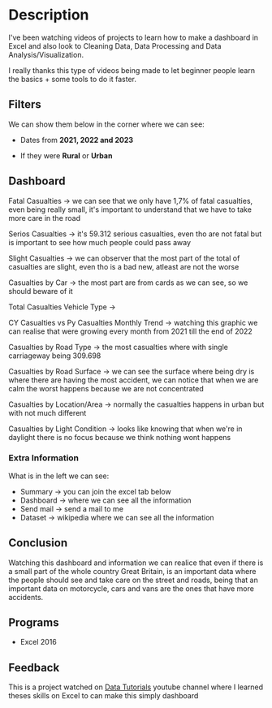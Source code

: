 # Description
I've been watching videos of projects to learn how to make a dashboard in Excel and also look to Cleaning Data, Data Processing and Data Analysis/Visualization.

I really thanks this type of videos being made to let beginner people learn the basics + some tools to do it faster.

## Filters

We can show them below in the corner where we can see:

- Dates from **2021, 2022 and 2023**

- If they were **Rural** or **Urban**

## Dashboard

Fatal Casualties -> we can see that we only have 1,7% of fatal casualties, even being really small, it's important to understand that we have to take more care in the road

Serios Casualties -> it's 59.312 serious casualties, even tho are not fatal but is important to see how much people could pass away

Slight Casualties -> we can observer that the most part of the total of casualties are slight, even tho is a bad new, atleast are not the worse

Casualties by Car -> the most part are from cards as we can see, so we should beware of it

Total Casualties Vehicle Type -> 

CY Casualties vs Py Casualties Monthly Trend -> watching this graphic we can realise that were growing every month from 2021 till the end of 2022

Casualties by Road Type -> the most casualties where with single carriageway being 309.698

Casualties by Road Surface -> we can see the surface where being dry is where there are having the most accident, we can notice that when we are calm the worst happens because we are not concentrated

Casualties by Location/Area -> normally the casualties happens in urban but with not much different

Casualties by Light Condition -> looks like knowing that when we're in daylight there is no focus because we think nothing wont happens

### Extra Information

What is in the left we can see:

- Summary -> you can join the excel tab below
- Dashboard -> where we can see all the information
- Send mail -> send a mail to me
- Dataset -> wikipedia where we can see all the information

## Conclusion

Watching this dashboard and information we can realice that even if there is a small part of the whole country Great Britain, is an important data where the people should see and take care on the street and roads, being that an important data on motorcycle, cars and vans are the ones that have more accidents.

## Programs

- Excel 2016

## Feedback

This is a project watched on [Data Tutorials](https://www.youtube.com/@datatutorials1) youtube channel where I learned theses skills on Excel to can make this simply dashboard

